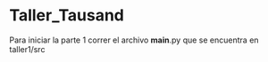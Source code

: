 # Taller_Tausand

Para iniciar la parte 1 correr el archivo __main__.py que se encuentra en taller1/src
